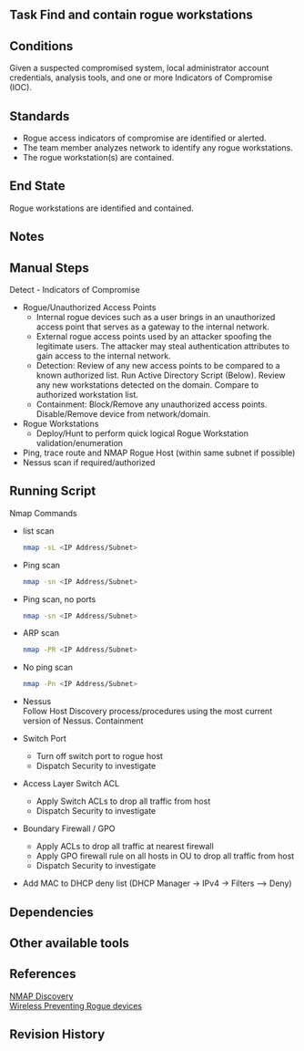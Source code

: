 ## Task Find and contain rogue workstations  


## Conditions  
Given a suspected compromised system, local administrator account credentials, analysis tools, and one or more Indicators of Compromise (IOC).  


## Standards  
* Rogue access indicators of compromise are identified or alerted.  
* The team member analyzes network to identify any rogue workstations.  
* The rogue workstation(s) are contained.  

## End State  
Rogue workstations are identified and contained.  


## Notes  


## Manual Steps  
Detect - Indicators of Compromise  
* Rogue/Unauthorized Access Points  
  * Internal rogue devices such as a user brings in an unauthorized access point that serves as a gateway to the internal network.  
  * External rogue access points used by an attacker spoofing the legitimate users. The attacker may steal authentication attributes to gain access to the internal network.  
  * Detection: Review of any new access points to be compared to a known authorized list. Run Active Directory Script (Below). Review any new workstations detected on the domain. Compare to authorized workstation list.  
  * Containment: Block/Remove any unauthorized access points. Disable/Remove device from network/domain.  
* Rogue Workstations  
  * Deploy/Hunt to perform quick logical Rogue Workstation validation/enumeration  
* Ping, trace route and NMAP Rogue Host (within same subnet if possible)  
* Nessus scan if required/authorized  


## Running Script  
Nmap Commands  
* list scan  
	```bash
	nmap -sL <IP Address/Subnet>
	```  

* Ping scan
	```bash
	nmap -sn <IP Address/Subnet>
	```  

* Ping scan, no ports  
	```bash
	nmap -sn <IP Address/Subnet>
	```  

* ARP scan
	```bash
	nmap -PR <IP Address/Subnet>
	```  

* No ping scan
	```bash
	nmap -Pn <IP Address/Subnet>
	```  


* Nessus  
Follow Host Discovery process/procedures using the most current version of Nessus.
Containment  
* Switch Port  
  * Turn off switch port to rogue host  
  * Dispatch Security to investigate  
* Access Layer Switch ACL  
  * Apply Switch ACLs to drop all traffic from host  
  * Dispatch Security to investigate  
* Boundary Firewall / GPO  
  * Apply ACLs to drop all traffic at nearest firewall  
  * Apply GPO firewall rule on all hosts in OU to drop all traffic from host  
  * Dispatch Security to investigate  
* Add MAC to DHCP deny list (DHCP Manager -> IPv4 -> Filters –> Deny)  

## Dependencies  


## Other available tools  


## References  
[NMAP Discovery](https://nmap.org/book/man-host-discovery.html)  
[Wireless Preventing Rogue devices](https://www.sans.org/reading-room/whitepapers/wireless/detecting-preventing-rogue-devices-network-1866)  


## Revision History  
